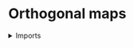 # Orthogonal maps

<details><summary>Imports</summary>
```agda
module orthogonal-factorization-systems.orthogonal-maps where

open import foundation.dependent-pair-types
open import foundation.equivalences
open import foundation.functions
open import foundation.homotopies
open import foundation.propositions
open import foundation.universe-levels

open import orthogonal-factorization-systems.lifting-operations
open import orthogonal-factorization-systems.pullback-hom
```
</details>

## Idea

The map `f : A → X` is said to be _orthogonal to_ `g : B → Y` if the
pullback-hom is an equivalence. This means that there is a unique lifting operation between `f` and `g`.

In this case we say that `f` is _left orthogonal_ to `g` and `g` is _right orthogonal_ to `f`.

## Definition

```agda
module _
  {l1 l2 l3 l4 : Level} {A : UU l1} {B : UU l2} {X : UU l3} {Y : UU l4}
  where

  is-orthogonal : (A → X) → (B → Y) → UU (l1 ⊔ l2 ⊔ l3 ⊔ l4)
  is-orthogonal f g = is-equiv (pullback-hom f g)

  _⊥_ = is-orthogonal

module _
  {l1 l2 l3 l4 : Level} {A : UU l1} {B : UU l2} {X : UU l3} {Y : UU l4}
  where
  
  -- `is-right-orthogonal f g` asserts that `g` is right orthogonal to `f`
  is-right-orthogonal : (A → X) → (B → Y) → UU (l1 ⊔ l2 ⊔ l3 ⊔ l4)
  is-right-orthogonal = is-orthogonal

  -- `is-left-orthogonal f g` asserts that `g` is left orthogonal to `f`
  is-left-orthogonal : (A → X) → (B → Y) → UU (l1 ⊔ l2 ⊔ l3 ⊔ l4)
  is-left-orthogonal g f = is-orthogonal f g
```

## Properties

### Orthogonality of maps is a property

```agda
module _
  {l1 l2 l3 l4 : Level} {A : UU l1} {B : UU l2} {X : UU l3} {Y : UU l4}
  (f : A → X) (g : B → Y)
  where

  is-property-is-orthogonal : is-prop (is-orthogonal f g)
  is-property-is-orthogonal = is-property-is-equiv (pullback-hom f g)

  is-orthogonal-Prop : Prop (l1 ⊔ l2 ⊔ l3 ⊔ l4)
  pr1 is-orthogonal-Prop = is-orthogonal f g
  pr2 is-orthogonal-Prop = is-property-is-orthogonal
```
